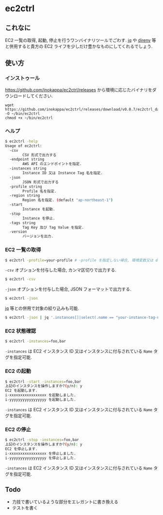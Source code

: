 # ec2ctrl

## これなに

EC2 一覧の取得, 起動, 停止を行うワンバイナリツールでごわす. [jq](https://stedolan.github.io/jq/) や [direnv](https://github.com/direnv/direnv) 等と併用すると貴方の EC2 ライフを少しだけ豊かなものにしてくれるでしょう.

## 使い方

### インストゥール

https://github.com/inokappa/ec2ctrl/releases から環境に応じたバイナリをダウンロードしてください.

```
wget https://github.com/inokappa/ec2ctrl/releases/download/v0.0.7/ec2ctrl_darwin_amd64 -O ~/bin/ec2ctrl
chmod +x ~/bin/ec2ctrl
```

### ヘルプ

```sh
$ ec2ctrl -help
Usage of ec2ctrl:
  -csv
        CSV 形式で出力する
  -endpoint string
        AWS API のエンドポイントを指定.
  -instances string
        Instance ID 又は Instance Tag 名を指定.
  -json
        JSON 形式で出力する
  -profile string
        Profile 名を指定.
  -region string
        Region 名を指定. (default "ap-northeast-1")
  -start
        Instance を起動.
  -stop
        Instance を停止.
  -tags string
        Tag Key 及び Tag Value を指定.
  -version
        バージョンを出力.
```

### EC2 一覧の取得

```sh
$ ec2ctrl -profile=your-profile # -profile を指定しない場合, 環境変数又は default のプロファイルを読み込む
```

`-csv` オプションを付与した場合, カンマ区切りで出力する.

```sh
$ ec2ctrl -csv
```

`-json` オプションを付与した場合, JSON フォーマットで出力する.

```sh
$ ec2ctrl -json
```

[jq](https://stedolan.github.io/jq/) 等との併用で対象の絞り込みも可能.

```sh
$ ec2ctrl -json | jq '.instances[]|select(.name == "your-instance-tag-name")'
```

### EC2 状態確認

```sh
$ ec2ctrl -instances=foo,bar
```

`-instances` は EC2 インスタンス ID 又はインスタンスに付与されている `Name` タグを指定可能.

### EC2 の起動

```sh
$ ec2ctrl -start -instances=foo,bar
上記のインスタンスを操作しますか?(y/n): y
EC2 を起動します.
i-xxxxxxxxxxxxxxxxx を起動しました.
i-yyyyyyyyyyyyyyyyy を起動しました.
```

`-instances` は EC2 インスタンス ID 又はインスタンスに付与されている `Name` タグを指定可能.

### EC2 の停止

```sh
$ ec2ctrl -stop -instances=foo,bar
上記のインスタンスを操作しますか?(y/n): y
EC2 を停止します.
i-xxxxxxxxxxxxxxxxx を停止しました.
i-yyyyyyyyyyyyyyyyy を停止しました.
```

`-instances` は EC2 インスタンス ID 又はインスタンスに付与されている `Name` タグを指定可能.

## Todo

* 力技で書いているような部分をエレガントに書き換える
* テストを書く